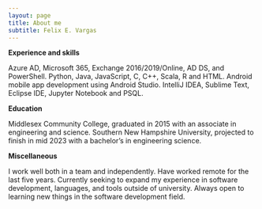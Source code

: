 ```yaml
---
layout: page
title: About me
subtitle: Felix E. Vargas
---
```


**Experience and skills**

Azure AD, Microsoft 365, Exchange 2016/2019/Online, AD DS, and PowerShell.
Python, Java, JavaScript, C, C++, Scala, R and HTML.
Android mobile app development using Android Studio.
IntelliJ IDEA, Sublime Text, Eclipse IDE, Jupyter Notebook and PSQL.

**Education**

Middlesex Community College, graduated in 2015 with an associate in engineering and science.
Southern New Hampshire University, projected to finish in mid 2023 with a bachelor’s in engineering science.

**Miscellaneous**
	
I work well both in a team and independently.
Have worked remote for the last five years.
Currently seeking to expand my experience in software development, languages, and tools outside of university.
Always open to learning new things in the software development field.
